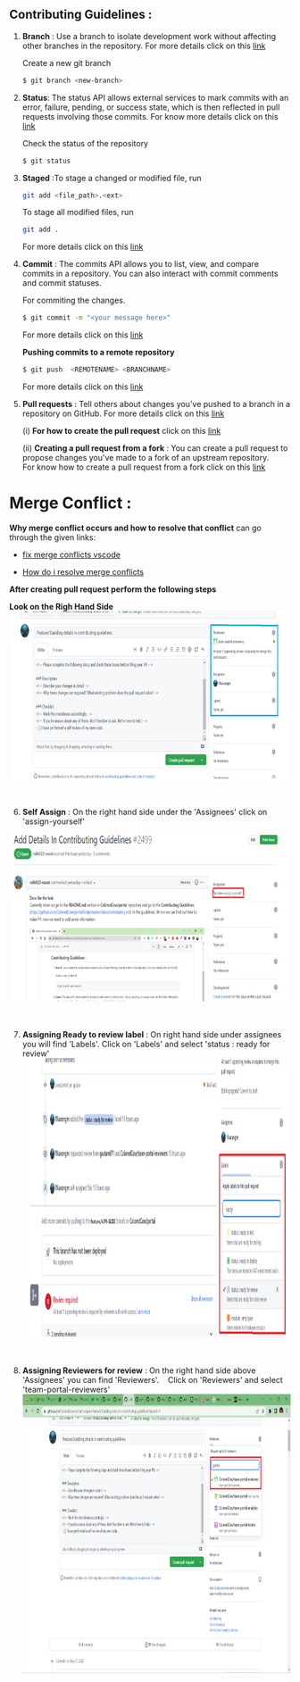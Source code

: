 ## Contributing Guidelines :

1. **Branch** : Use a branch to isolate development work without affecting other branches in the repository. For more details click on this [link](https://docs.github.com/en/pull-requests/collaborating-with-pull-requests/proposing-changes-to-your-work-with-pull-requests/about-branches)

   Create a new git branch

   ```sh
   $ git branch <new-branch>
   ```

2)  **Status**: The status API allows external services to mark commits with an error, failure, pending, or success state, which is then reflected in pull requests involving those commits. For know more details click on this [link](https://docs.github.com/en/rest/reference/commits#commit-statuses)

    Check the status of the repository

    ```sh
    $ git status
    ```

3)  **Staged** :To stage a changed or modified file, run
    ```sh
    git add <file_path>.<ext>
    ```
    To stage all modified files, run
    ```sh
    git add .
    ```
    For more details click on this [link](http://archaeogeek.github.io/foss4gukdontbeafraid/git/stages.html)
4)  **Commit** : The commits API allows you to list, view, and compare commits in a repository. You can also interact with commit comments and commit statuses.

    For commiting the changes.

    ```sh
    $ git commit -m "<your message here>"
    ```

    For more details click on this [link](http://archaeogeek.github.io/foss4gukdontbeafraid/git/stages.html#:~:text=output%20has%20changed%3A-,Commit,-The%20final%20stage)

    **Pushing commits to a remote repository**

    ```sh
    $ git push  <REMOTENAME> <BRANCHNAME>
    ```

    For more details click on this [link](https://docs.github.com/en/get-started/using-git/pushing-commits-to-a-remote-repository)

5)  **Pull requests** : Tell others about changes you've pushed to a branch in a repository on GitHub. For more details click on this [link](https://docs.github.com/en/pull-requests/collaborating-with-pull-requests/proposing-changes-to-your-work-with-pull-requests/about-pull-requests)

    (i) **For how to create the pull request** click on this [link](https://docs.github.com/en/pull-requests/collaborating-with-pull-requests/proposing-changes-to-your-work-with-pull-requests/creating-a-pull-request)

    (ii) **Creating a pull request from a fork** : You can create a pull request to propose changes you've made to a fork of an upstream repository.  
    For know how to create a pull request from a fork click on this [link](https://docs.github.com/en/pull-requests/collaborating-with-pull-requests/proposing-changes-to-your-work-with-pull-requests/creating-a-pull-request-from-a-fork)


# Merge Conflict :
 **Why merge conflict occurs and how to resolve that conflict** can go through the given links:

- [fix merge conflicts vscode](https://linuxpip.org/fix-merge-conflicts-vscode/)

- [How do i resolve merge conflicts](https://dev.to/github/how-do-i-resolve-merge-conflicts-5438)



**After creating pull request perform the following steps**

**Look on the Righ Hand Side**
<img src="RighSide.png" alt="Right Side Image" width="900" height="300"><br><br><br>





6) **Self Assign** : On the right hand side under the 'Assignees' click on 'assign-yourself'

<img src="assign-yourself.png" alt="assign-yourself-tutorial" width="800" height="300"><br><br><br>



7) **Assigning Ready to review label** : On right hand side under assignees you will find 'Labels'.
    Click on 'Labels' and select 'status : ready for review'<br>
<img src="assign-label.png" alt="assign-label-tutorial" width="900" height="500"><br><br><br>




8) **Assigning Reviewers for review** : On the right hand side above 'Assignees' you can find 'Reviewers'.
   Click on 'Reviewers' and select 'team-portal-reviewers'
<img src="assign-reviewers.png" alt="assign-reviewers-tutorial" width="900" height="500"><br><br><br>
    
